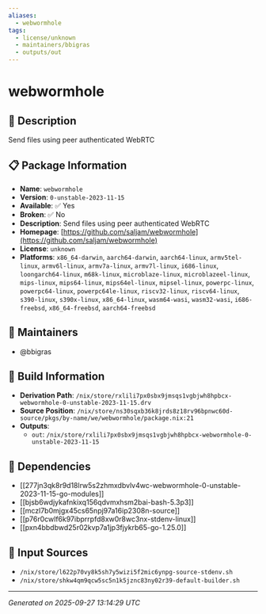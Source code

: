 ```yaml
---
aliases:
  - webwormhole
tags:
  - license/unknown
  - maintainers/bbigras
  - outputs/out
---
```


# webwormhole

## 📝 Description

Send files using peer authenticated WebRTC

## 📋 Package Information

- **Name**: `webwormhole`
- **Version**: `0-unstable-2023-11-15`
- **Available**: ✅ Yes
- **Broken**: ✅ No
- **Description**: Send files using peer authenticated WebRTC
- **Homepage**: [https://github.com/saljam/webwormhole](https://github.com/saljam/webwormhole)
- **License**: `unknown`
- **Platforms**: `x86_64-darwin`, `aarch64-darwin`, `aarch64-linux`, `armv5tel-linux`, `armv6l-linux`, `armv7a-linux`, `armv7l-linux`, `i686-linux`, `loongarch64-linux`, `m68k-linux`, `microblaze-linux`, `microblazeel-linux`, `mips-linux`, `mips64-linux`, `mips64el-linux`, `mipsel-linux`, `powerpc-linux`, `powerpc64-linux`, `powerpc64le-linux`, `riscv32-linux`, `riscv64-linux`, `s390-linux`, `s390x-linux`, `x86_64-linux`, `wasm64-wasi`, `wasm32-wasi`, `i686-freebsd`, `x86_64-freebsd`, `aarch64-freebsd`
## 👥 Maintainers

- @bbigras


## 🔧 Build Information

- **Derivation Path**: `/nix/store/rxlili7px0sbx9jmsqs1vgbjwh8hpbcx-webwormhole-0-unstable-2023-11-15.drv`
- **Source Position**: `/nix/store/ns30sqxb36k8jrds8z18rv96bpnwc60d-source/pkgs/by-name/we/webwormhole/package.nix:21`
- **Outputs**:
  - `out`:  `/nix/store/rxlili7px0sbx9jmsqs1vgbjwh8hpbcx-webwormhole-0-unstable-2023-11-15`

## 🔗 Dependencies

- [[277jn3qk8r9d18lrw5s2zhmxdbvlv4wc-webwormhole-0-unstable-2023-11-15-go-modules]]
- [[bjsb6wdjykafnkixq156qdvmxhsm2bai-bash-5.3p3]]
- [[mczl7b0mjgx45cs65npj97a16ip2308n-source]]
- [[p76r0cwlf6k97ibprrpfd8xw0r8wc3nx-stdenv-linux]]
- [[pxn4bbdbwd25r02kvp7a1jp3fjykrb65-go-1.25.0]]

## 📁 Input Sources

- `/nix/store/l622p70vy8k5sh7y5wizi5f2mic6ynpg-source-stdenv.sh`
- `/nix/store/shkw4qm9qcw5sc5n1k5jznc83ny02r39-default-builder.sh`

---
*Generated on 2025-09-27 13:14:29 UTC*
